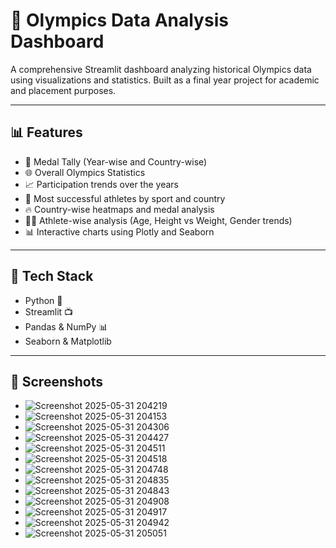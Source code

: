 # 🏅 Olympics Data Analysis Dashboard

A comprehensive Streamlit dashboard analyzing historical Olympics data using visualizations and statistics. Built as a final year project for academic and placement purposes.

---


## 📊 Features

- 📍 Medal Tally (Year-wise and Country-wise)
- 🌐 Overall Olympics Statistics
- 📈 Participation trends over the years
- 🏅 Most successful athletes by sport and country
- 🔥 Country-wise heatmaps and medal analysis
- 🧍‍♂️ Athlete-wise analysis (Age, Height vs Weight, Gender trends)
- 📊 Interactive charts using Plotly and Seaborn

---

## 🧠 Tech Stack

- Python 🐍
- Streamlit 📺
- Pandas & NumPy 📊
- Seaborn & Matplotlib

---

## 📸 Screenshots
- ![Screenshot 2025-05-31 204219](https://github.com/user-attachments/assets/ddcf4e0f-5f00-45e3-8821-978b1030f632)
- ![Screenshot 2025-05-31 204153](https://github.com/user-attachments/assets/dd9a189a-70a2-4893-b521-9e938e5797d6)
- ![Screenshot 2025-05-31 204306](https://github.com/user-attachments/assets/19901c06-be08-48a3-adad-33da640ce712)
- ![Screenshot 2025-05-31 204427](https://github.com/user-attachments/assets/e9a4c6d0-6e8d-48c7-b5f3-90053200e63d)
- ![Screenshot 2025-05-31 204511](https://github.com/user-attachments/assets/47b663eb-f10a-4b1c-8a0f-9c339fa08c4b)
- ![Screenshot 2025-05-31 204518](https://github.com/user-attachments/assets/4ccabe66-31f3-49ac-970a-1cac53bc8f28)
- ![Screenshot 2025-05-31 204748](https://github.com/user-attachments/assets/81e21bfb-3726-4f57-b6ed-18d469c5343f)
- ![Screenshot 2025-05-31 204835](https://github.com/user-attachments/assets/9785c9dd-2cb9-43f4-b6a3-3ad2bdc0164f)
- ![Screenshot 2025-05-31 204843](https://github.com/user-attachments/assets/b8039881-f058-4a9d-a6dc-805be7c05a3c)
- ![Screenshot 2025-05-31 204908](https://github.com/user-attachments/assets/3373a26d-e052-4918-9aef-7dd4e647f689)
- ![Screenshot 2025-05-31 204917](https://github.com/user-attachments/assets/4d1291ce-c55c-4b99-998e-2f96cfa3bcd2)
- ![Screenshot 2025-05-31 204942](https://github.com/user-attachments/assets/caddfca2-73ec-4043-9819-6cf1036f073c)
- ![Screenshot 2025-05-31 205051](https://github.com/user-attachments/assets/1ea825d2-8596-47ed-b0f3-32bc37bc0275)





